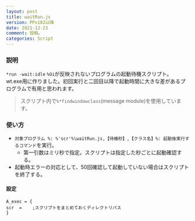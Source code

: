 ```yaml
---
layout: post
title: waitRun.js
version: PPx182以降
date: 2021-12-23
comment: 投稿。
categories: Script
---
```

### 説明
`*run -wait:idle` `%Oi`が反映されないプログラムの起動待機スクリプト。<BR>
wt.exe用に作りました。初回実行と二回目以降で起動時間に大きな差があるプログラムで有用と思われます。

> スクリプト内で`%*findwindowclass`(message module)を使用しています。

### 使い方
- `対象プログラム %: %'scr'%\waitRun.js,【待機秒】,【クラス名】%: 起動後実行するコマンド`を実行。
  - 第一引数はミリ秒で指定。スクリプトは指定した秒ごとに起動確認する。
- 起動時エラーの対応として、50回確認して起動していない場合はスクリプトを終了する。

#### 設定
```
A_exec = {
scr  =    ;スクリプトをまとめておくディレクトリパス
}
```
<BR>
<script src="https://gist.github.com/tar80/1c46d7f0700e495c5c6f515df52a5e22.js"></script>
